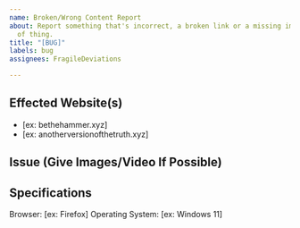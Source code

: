 ```yaml
---
name: Broken/Wrong Content Report
about: Report something that's incorrect, a broken link or a missing image, that type
  of thing.
title: "[BUG]"
labels: bug
assignees: FragileDeviations

---
```


## Effected Website(s)
* [ex: bethehammer.xyz]
* [ex: anotherversionofthetruth.xyz]

## Issue (Give Images/Video If Possible)


## Specifications
Browser: [ex: Firefox]
Operating System: [ex: Windows 11]
